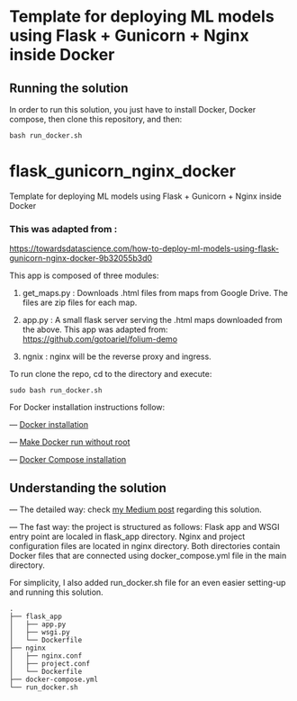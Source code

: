 # Template for deploying ML models using Flask + Gunicorn + Nginx inside Docker

## Running the solution

In order to run this solution, you just have to install Docker, Docker compose, then clone this repository, and then:
```
bash run_docker.sh
```

# flask_gunicorn_nginx_docker
Template for deploying ML models using Flask + Gunicorn + Nginx inside Docker

### This was adapted from :
https://towardsdatascience.com/how-to-deploy-ml-models-using-flask-gunicorn-nginx-docker-9b32055b3d0

This app is composed of three modules:

1.  get_maps.py : Downloads .html files from maps from Google Drive.  The files are zip files for each map.

2.  app.py : A small flask server serving the .html maps downloaded from the above.  This app was adapted from:  https://github.com/gotoariel/folium-demo

3.  ngnix : nginx will be the reverse proxy and ingress.

To run clone the repo, cd to the directory and execute:

```
sudo bash run_docker.sh
```





For Docker installation instructions follow:

— [Docker installation](https://docs.docker.com/engine/install/ubuntu/)

— [Make Docker run without root](https://docs.docker.com/engine/install/linux-postinstall/)

— [Docker Compose installation](https://docs.docker.com/compose/install/)

## Understanding the solution

— The detailed way: check [my Medium post](https://towardsdatascience.com/how-to-deploy-ml-models-using-flask-gunicorn-nginx-docker-9b32055b3d0) regarding this solution. 

— The fast way: the project is structured as follows: Flask app and WSGI entry point are localed in flask_app directory. Nginx and project configuration files are located in nginx directory. Both directories contain Docker files that are connected using docker_compose.yml file in the main directory. 
  
   For simplicity, I also added run_docker.sh file for an even easier setting-up and running this solution. 
```
.
├── flask_app 
│   ├── app.py          
│   ├── wsgi.py
│   └── Dockerfile
├── nginx
│   ├── nginx.conf          
│   ├── project.conf
│   └── Dockerfile
├── docker-compose.yml
└── run_docker.sh
```
